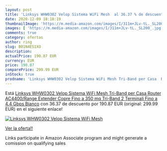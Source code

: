 ```yaml
---
layout: post
title: 'Linksys WHW0302 Velop Sistema WiFi Mesh  al 36.37 % de descuento'
date: 2020-12-09 18:18:19
thumbnailImage: 'https://m.media-amazon.com/images/I/311m+JLv-tL._SL200_.jpg'
images: [ 'https://m.media-amazon.com/images/I/311m+JLv-tL._SL200_.jpg' ]
comments: true
category: ofertas
author: ring
slug: B01N4ES1XO
description:
actualPrice: 190.87 EUR
currency: EUR
price: 190.87
comparePrice: 299.99 EUR
inStock: true
prodname: 'Linksys WHW0302 Velop Sistema WiFi Mesh Tri-Band per Casa  Router AC4400/Range Extender  Copre Fino a 350 mq  Tri-Band  2 Terminali Fino a 4.4 Gbps  Bianco'
---
```


Está [Linksys WHW0302 Velop Sistema WiFi Mesh Tri-Band per Casa  Router AC4400/Range Extender  Copre Fino a 350 mq  Tri-Band  2 Terminali Fino a 4.4 Gbps  Bianco](https://www.amazon.it/dp/B01N4ES1XO/?tag=tolees00-21) con 36.37 de descuento por 190.87 EUR (original: 299.99 EUR) en el siguiente enlace!

[![Linksys WHW0302 Velop Sistema WiFi Mesh ](https://m.media-amazon.com/images/I/311m+JLv-tL._SL200_.jpg)](https://www.amazon.it/dp/B01N4ES1XO/?tag=tolees00-21)

[Ver la oferta!!](https://www.amazon.it/dp/B01N4ES1XO/?tag=tolees00-21)

Links participate in Amazon Associate program and might generate a comission on qualifying sales


